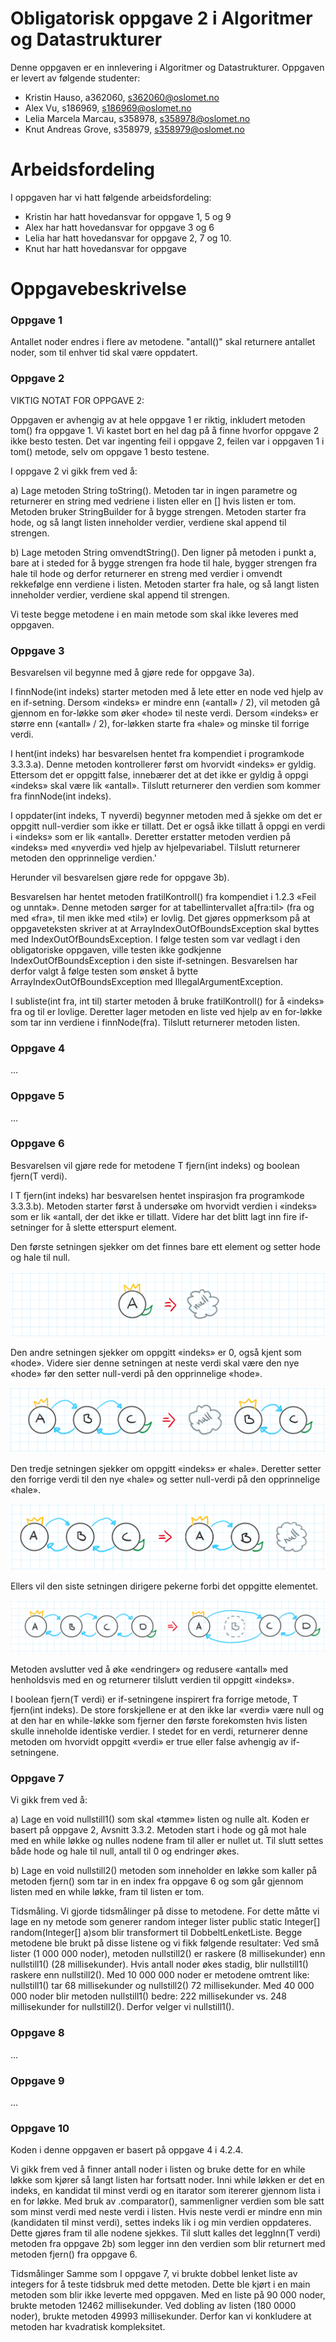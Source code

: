 # Obligatorisk oppgave 2 i Algoritmer og Datastrukturer

Denne oppgaven er en innlevering i Algoritmer og Datastrukturer. 
Oppgaven er levert av følgende studenter:
* Kristin Hauso, a362060, s362060@oslomet.no
* Alex Vu, s186969, s186969@oslomet.no
* Lelia Marcela Marcau, s358978, s358978@oslomet.no
* Knut Andreas Grove, s358979, s358979@oslomet.no

# Arbeidsfordeling

I oppgaven har vi hatt følgende arbeidsfordeling:
* Kristin har hatt hovedansvar for oppgave 1, 5 og 9
* Alex har hatt hovedansvar for oppgave 3 og 6
* Lelia har hatt hovedansvar for oppgave 2, 7 og 10.
* Knut har hatt hovedansvar for oppgave

# Oppgavebeskrivelse

<h3>Oppgave 1</h3>
Antallet noder endres i flere av metodene. "antall()" skal returnere antallet noder, som til enhver tid skal være oppdatert.


<h3>Oppgave 2</h3>
VIKTIG NOTAT FOR OPPGAVE 2:
<p>Oppgaven er avhengig av at hele oppgave 1 er riktig, inkludert metoden tom() fra oppgave 1. Vi kastet bort en hel dag på å finne hvorfor oppgave 2 ikke besto testen. Det var ingenting feil i oppgave 2, feilen var i oppgaven 1 i tom() metode, selv om oppgave 1 besto testene.
</p>
<p>I oppgave 2 vi gikk frem ved å:</p>
<p>a)	Lage metoden String toString(). Metoden tar in ingen parametre og returnerer en string med vedriene i listen eller en [] hvis listen er tom. Metoden bruker StringBuilder for å bygge strengen. Metoden starter fra hode, og så langt listen inneholder verdier, verdiene skal append til strengen.</p>
<p>b)	Lage metoden String omvendtString(). Den ligner på metoden i punkt a, bare at i steded for å bygge strengen fra hode til hale, bygger strengen fra hale til hode og derfor returnerer en streng med verdier i omvendt rekkefølge enn verdiene i listen. Metoden starter fra hale, og så langt listen inneholder verdier, verdiene skal append til strengen.</p>
<p>Vi teste begge metodene i en main metode som skal ikke leveres med oppgaven. </p>



<h3>Oppgave 3</h3>
<p>Besvarelsen vil begynne med å gjøre rede for oppgave 3a).</p>

<p>I finnNode(int indeks) starter metoden med å lete etter en node ved hjelp av en if-setning. Dersom 
«indeks» er mindre enn («antall» / 2), vil metoden gå gjennom en for-løkke som øker «hode» til neste 
verdi. Dersom «indeks» er større enn («antall» / 2), for-løkken starte fra «hale» og minske til forrige 
verdi.
</p>

<p>I hent(int indeks) har besvarelsen hentet fra kompendiet i programkode 3.3.3.a). Denne metoden 
kontrollerer først om hvorvidt «indeks» er gyldig. Ettersom det er oppgitt false, innebærer det at 
det ikke er gyldig å oppgi «indeks» skal være lik «antall». Tilslutt returnerer den verdien som kommer 
fra finnNode(int indeks).
</p>

<p>I oppdater(int  indeks,  T  nyverdi) begynner metoden med å sjekke om det er oppgitt null-verdier som 
ikke er tillatt. Det er også ikke tillatt å oppgi en verdi i «indeks» som er lik «antall». Deretter 
erstatter metoden verdien på «indeks» med «nyverdi» ved hjelp av hjelpevariabel. Tilslutt returnerer 
metoden den opprinnelige verdien.'
</p>

<p>Herunder vil besvarelsen gjøre rede for oppgave 3b).</p>

<p>Besvarelsen har hentet metoden fratilKontroll() fra kompendiet i 1.2.3  «Feil og unntak». Denne metoden 
sørger for at tabellintervallet a[fra:til> (fra og med «fra», til men ikke med «til») er lovlig. Det gjøres 
oppmerksom på at oppgaveteksten skriver at at ArrayIndexOutOfBoundsException skal byttes med 
IndexOutOfBoundsException. I følge testen som var vedlagt i den obligatoriske oppgaven, ville testen 
ikke godkjenne IndexOutOfBoundsException i den siste if-setningen. Besvarelsen har derfor valgt å følge 
testen som ønsket å bytte ArrayIndexOutOfBoundsException med IllegalArgumentException.
</p>

<p>I subliste(int  fra,  int  til) starter metoden å bruke fratilKontroll() for å «indeks» fra og til er 
lovlige. Deretter lager metoden en liste ved hjelp av en for-løkke som tar inn verdiene i finnNode(fra).
Tilslutt returnerer metoden listen.
</p>

<h3>Oppgave 4</h3>
...

<h3>Oppgave 5</h3>
...

<h3>Oppgave 6</h3>
<p>Besvarelsen vil gjøre rede for metodene T fjern(int indeks) og boolean fjern(T verdi).</p>

<p>I T fjern(int indeks) har besvarelsen hentet inspirasjon fra programkode 3.3.3.b). Metoden starter først å 
undersøke om hvorvidt verdien i «indeks» som er lik «antall, der det ikke er tillatt. Videre har det blitt 
lagt inn fire if-setninger for å slette etterspurt element.
</p>

<p>Den første setningen sjekker om det finnes bare ett element og setter hode og hale til null.</p>
<div style="text-align: center"><img src="img/img.png"></div>

<p>Den andre setningen sjekker om oppgitt «indeks» er 0, også kjent som «hode». Videre sier denne setningen 
at neste verdi skal være den nye «hode» før den setter null-verdi på den opprinnelige «hode».
</p>
<div style="text-align: center"><img src="img/img_1.png"></div>

<p>Den tredje setningen sjekker om oppgitt «indeks» er «hale». Deretter setter den forrige verdi til den 
nye «hale» og setter null-verdi på den opprinnelige «hale».
</p>
<div style="text-align: center"><img src="img/img_2.png"></div>

<p>Ellers vil den siste setningen dirigere pekerne forbi det oppgitte elementet.</p>
<div style="text-align: center"><img src="img/img_3.png"></div>

<p>Metoden avslutter ved å øke «endringer» og redusere «antall» med henholdsvis med en og returnerer tilslutt 
verdien til oppgitt «indeks».
</p>

<p>I boolean fjern(T verdi) er if-setningene inspirert fra forrige metode, T fjern(int indeks). De store 
forskjellene er at den ikke lar «verdi» være null og at den har en while-løkke som fjerner den første 
forekomsten hvis listen skulle inneholde identiske verdier. I stedet for en verdi, returnerer denne metoden 
om hvorvidt oppgitt «verdi» er true eller false avhengig av if-setningene. 
</p>

<h3>Oppgave 7</h3>
Vi gikk frem ved å:</p>
<p>    a)	Lage en void nullstill1() som skal «tømme» listen og nulle alt. Koden er basert på oppgave 2, Avsnitt 3.3.2. Metoden start i hode og gå mot hale med en while løkke og nulles nodene fram til aller er nullet ut. Til slutt settes både hode og hale til null, antall til 0 og endringer økes.</p>
<p> b)	Lage en void nullstill2() metoden som inneholder en løkke som kaller på metoden fjern() som tar in en index fra oppgave 6 og som går gjennom listen med en while løkke, fram til listen er tom.</p>
<p>Tidsmåling. Vi gjorde tidsmålinger på disse to metodene. For dette måtte vi lage en ny metode som generer random integer lister public static Integer[] random(Integer[] a)som blir transformert til DobbeltLenketListe. Begge metodene ble brukt på disse listene og vi fikk følgende resultater:
    Ved små lister (1 000 000 noder), metoden nullstill2() er raskere (8 millisekunder) enn nullstill1() (28 millisekunder). Hvis antall noder økes stadig, blir nullstill1() raskere enn nullstill2(). Med 10 000 000 noder er metodene omtrent like: nullstill1() tar 68 millisekunder og nullstill2() 72 millisekunder.  Med 40 000 000 noder blir metoden nullstill1() bedre: 222 millisekunder vs. 248 millisekunder for nullstill2(). Derfor velger vi nullstill1().


<h3>Oppgave 8</h3>
...

<h3>Oppgave 9</h3>
...

<h3>Oppgave 10</h3>
<p>
Koden i denne oppgaven er basert på oppgave 4 i 4.2.4.</p>
<p>Vi gikk frem ved å finner antall noder i listen og bruke dette for en while løkke som kjører så langt listen har fortsatt noder. Inni while løkken er det en indeks, en kandidat til minst verdi og en itarator som itererer gjennom lista i en for løkke. Med bruk av .comparator(), sammenligner verdien som ble satt som minst verdi med neste verdi i listen. Hvis neste verdi er mindre enn min (kandidaten til minst verdi), settes indeks lik i og min verdien oppdateres. Dette gjøres fram til alle nodene sjekkes. Til slutt kalles det leggInn(T verdi) metoden fra oppgave 2b) som legger inn den verdien som blir returnert med metoden fjern() fra oppgave 6.</p>

<p>Tidsmålinger
Samme som I oppgave 7, vi brukte dobbel lenket liste av integers for å teste tidsbruk med dette metoden. Dette ble kjørt i en main metoden som blir ikke leverte med oppgaven.
Med en liste på 90 000 noder, brukte metoden 12462 millisekunder. Ved dobling av listen (180 0000 noder), brukte metoden 49993 millisekunder. Derfor kan vi konkludere at metoden har kvadratisk kompleksitet.


